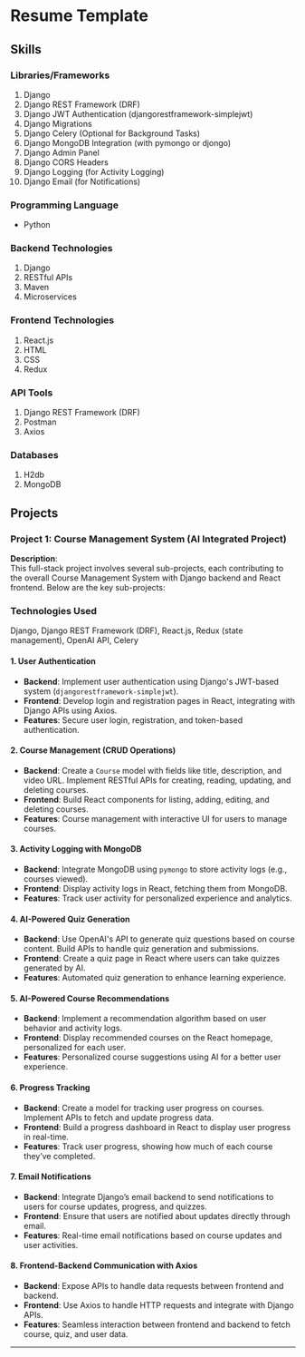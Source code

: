 # Resume Template

## Skills

### Libraries/Frameworks

1. Django
2. Django REST Framework (DRF)
3. Django JWT Authentication (djangorestframework-simplejwt)
4. Django Migrations
5. Django Celery (Optional for Background Tasks)
6. Django MongoDB Integration (with pymongo or djongo)
7. Django Admin Panel
8. Django CORS Headers
9. Django Logging (for Activity Logging)
10. Django Email (for Notifications)

### Programming Language

- Python

### Backend Technologies

1. Django
2. RESTful APIs
3. Maven
4. Microservices

### Frontend Technologies

1. React.js
2. HTML
3. CSS
4. Redux

### API Tools

1. Django REST Framework (DRF)
2. Postman
3. Axios

### Databases

1. H2db
2. MongoDB

## Projects

### **Project 1: Course Management System (AI Integrated Project)**

**Description**:  
This full-stack project involves several sub-projects, each contributing to the overall Course Management System with Django backend and React frontend. Below are the key sub-projects:

### **Technologies Used**

Django, Django REST Framework (DRF), React.js, Redux (state management), OpenAI API, Celery



#### **1. User Authentication**
- **Backend**: Implement user authentication using Django's JWT-based system (`djangorestframework-simplejwt`).
- **Frontend**: Develop login and registration pages in React, integrating with Django APIs using Axios.
- **Features**: Secure user login, registration, and token-based authentication.

#### **2. Course Management (CRUD Operations)**
- **Backend**: Create a `Course` model with fields like title, description, and video URL. Implement RESTful APIs for creating, reading, updating, and deleting courses.
- **Frontend**: Build React components for listing, adding, editing, and deleting courses.
- **Features**: Course management with interactive UI for users to manage courses.

#### **3. Activity Logging with MongoDB**
- **Backend**: Integrate MongoDB using `pymongo` to store activity logs (e.g., courses viewed).
- **Frontend**: Display activity logs in React, fetching them from MongoDB.
- **Features**: Track user activity for personalized experience and analytics.

#### **4. AI-Powered Quiz Generation**
- **Backend**: Use OpenAI's API to generate quiz questions based on course content. Build APIs to handle quiz generation and submissions.
- **Frontend**: Create a quiz page in React where users can take quizzes generated by AI.
- **Features**: Automated quiz generation to enhance learning experience.

#### **5. AI-Powered Course Recommendations**
- **Backend**: Implement a recommendation algorithm based on user behavior and activity logs.
- **Frontend**: Display recommended courses on the React homepage, personalized for each user.
- **Features**: Personalized course suggestions using AI for a better user experience.

#### **6. Progress Tracking**
- **Backend**: Create a model for tracking user progress on courses. Implement APIs to fetch and update progress data.
- **Frontend**: Build a progress dashboard in React to display user progress in real-time.
- **Features**: Track user progress, showing how much of each course they’ve completed.

#### **7. Email Notifications**
- **Backend**: Integrate Django’s email backend to send notifications to users for course updates, progress, and quizzes.
- **Frontend**: Ensure that users are notified about updates directly through email.
- **Features**: Real-time email notifications based on course updates and user activities.

#### **8. Frontend-Backend Communication with Axios**
- **Backend**: Expose APIs to handle data requests between frontend and backend.
- **Frontend**: Use Axios to handle HTTP requests and integrate with Django APIs.
- **Features**: Seamless interaction between frontend and backend to fetch course, quiz, and user data.

---
